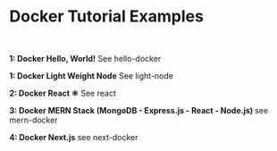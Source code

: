 # Docker Tutorial Examples 
</br>

<strong>1: Docker Hello, World!</strong>
See hello-docker 


<strong>1: Docker Light Weight Node</strong>
See light-node 

<strong>2: Docker React ⚛</strong>
See react

<strong>3: Docker MERN Stack (MongoDB - Express.js - React - Node.js) </strong>
see mern-docker

<strong>4: Docker Next.js</strong>
see next-docker